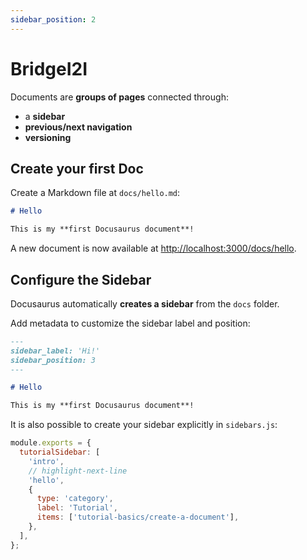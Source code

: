 ```yaml
---
sidebar_position: 2
---
```


# BridgeI2I

Documents are **groups of pages** connected through:

- a **sidebar**
- **previous/next navigation**
- **versioning**

## Create your first Doc

Create a Markdown file at `docs/hello.md`:

```md title="docs/hello.md"
# Hello

This is my **first Docusaurus document**!
```

A new document is now available at [http://localhost:3000/docs/hello](http://localhost:3000/docs/hello).

## Configure the Sidebar

Docusaurus automatically **creates a sidebar** from the `docs` folder.

Add metadata to customize the sidebar label and position:

```md title="docs/hello.md" {1-4}
---
sidebar_label: 'Hi!'
sidebar_position: 3
---

# Hello

This is my **first Docusaurus document**!
```

It is also possible to create your sidebar explicitly in `sidebars.js`:

```js title="sidebars.js"
module.exports = {
  tutorialSidebar: [
    'intro',
    // highlight-next-line
    'hello',
    {
      type: 'category',
      label: 'Tutorial',
      items: ['tutorial-basics/create-a-document'],
    },
  ],
};
```